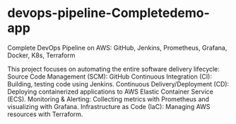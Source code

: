 # devops-pipeline-Completedemo-app
Complete DevOps Pipeline on AWS: GitHub, Jenkins, Prometheus, Grafana, Docker, K8s, Terraform

This project focuses on automating the entire software delivery lifecycle:
Source Code Management (SCM): GitHub
Continuous Integration (CI): Building, testing code using Jenkins.
Continuous Delivery/Deployment (CD): Deploying containerized applications to AWS Elastic Container Service (ECS).
Monitoring & Alerting: Collecting metrics with Prometheus and visualizing with Grafana.
Infrastructure as Code (IaC): Managing AWS resources with Terraform.

